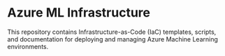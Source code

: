 # Azure ML Infrastructure
This repository contains Infrastructure-as-Code (IaC) templates, scripts, and documentation for deploying and managing Azure Machine Learning environments.

